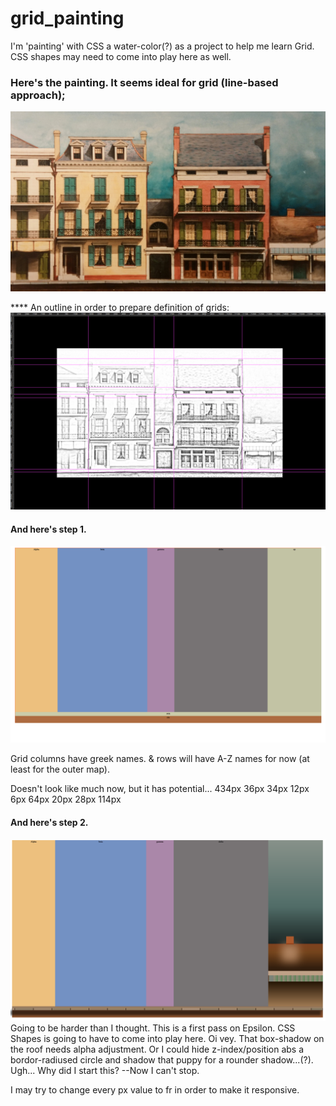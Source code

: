 # grid_painting
I'm 'painting' with CSS a water-color(?) as a project to help me learn Grid.
CSS shapes may need to come into play here as well.

### Here's the painting. It seems ideal for grid (line-based approach);
[![step1](https://github.com/Beauvelop/grid_painting/blob/master/html/steps/original.jpg?raw=true)](https://codepen.io/beau_dev/full/dRXpZX/)



**** An outline in order to prepare definition of grids:
[![step1](https://github.com/Beauvelop/grid_painting/blob/master/html/steps/outline.png?raw=true)](https://codepen.io/beau_dev/full/dRXpZX/)





#### And here's step 1.
![step one](https://github.com/Beauvelop/grid_painting/blob/master/html/steps/step1.png?raw=true)


Grid columns have greek names.
& rows will have A-Z names for now (at least for the outer map).

Doesn't look like much now, but it has potential...
434px
36px
34px
12px
6px
64px
20px
28px
114px
#### And here's step 2.
![step one](https://github.com/Beauvelop/grid_painting/blob/master/html/steps/step2.png?raw=true)
Going to be harder than I thought. This is a first pass on Epsilon. CSS Shapes is going to have to come into play here. Oi vey. That box-shadow on the roof needs alpha adjustment. Or I could hide z-index/position abs a bordor-radiused circle and shadow that puppy for a rounder shadow...(?). Ugh... Why did I start this? --Now I can't stop.

I may try to change every px value to fr in order to make it responsive.

